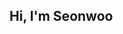 ## Hi, I'm Seonwoo 
<!--
**xx-lvr/xx-lvr** is a ✨ _special_ ✨ repository because its `README.md` (this file) appears on your GitHub profile.

ere are some ideas to get you started:

<img src="https://img.shields.io/badge/html5-E34F26?style=for-the-badge&logo=html5&logoColor=white">
<img src="https://img.shields.io/badge/css-1572B6?style=for-the-badge&logo=css3&logoColor=white">
<img src="https://img.shields.io/badge/javascript-F7DF1E?style=for-the-badge&logo=javascript&logoColor=black">
